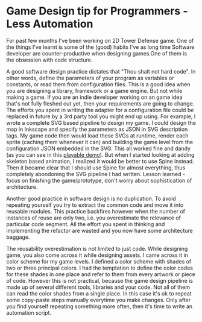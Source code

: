 
Game Design tip for Programmers - Less Automation
===

For past few months I've been working on 2D Tower Defense game. One of the things I've learnt is some of the (good) habits I've as long time Software developer are counter-productive when designing games.One of them is the obsession with code structure.

A good software design practice dictates that "Thou shalt not hard code". In other words, define the parameters of your program as variables or constants, or read them from configuration files. This is a good idea when you are designing a library, framework or a game engine. But not while making a game. If you are an indie developer working on an game idea that's not fully fleshed out yet, then your requirements are going to change. The efforts you spent in writing the adapter for a configuration file could be replaced in future by a 3rd party tool you might end up using. For example, I wrote a complete SVG based pipeline to design my game. I could design the map in Inkscape and specify the parameters as JSON in SVG description tags. My game code then would load these SVGs at runtime, render each sprite (caching them whenever it can) and building the game level from the configuration JSON embedded in the SVG. This all worked fine and dandy (as you can see in this [playable demo](http://jayesh.me/pixicraft/demo1.html)). But when I started looking at adding skeleton based animation, I realized it would be better to use Spine instead. Then it became clear that I should use Spine for almost everything, thus completely abondoning the SVG pipeline I had written. Lesson learned - focus on finishing the game/prototype, don't worry about sophistication of architecture.

Another good practice in software design is no duplication. To avoid repeating yourself you try to extract the common code and move it into reusable modules. This practice backfires however when the number of instances of reuse are only two, i.e. you overestimate the relevance of particular code segment. All the effort you spent in thinking and implementing the refactor are wasted and you now have some architecture baggage.

The reusability overestimation is not limited to just code. While designing game, you also come across it while designing assets. I came across it in color scheme for my game levels. I defined a color scheme with shades of two or three principal colors. I had the temptation to define the color codes for these shades in one place and refer to them from every artwork or piece of code. However this is not practical, because the game design pipeline is made up of several different tools, libraries and your code. Not all of them can read the color shades from a single place. In this case it's ok to repeat some copy-paste steps manually everytime you make changes. Only after you find yourself repeating something more often, then it's time to write an automation script.

